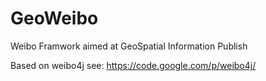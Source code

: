 GeoWeibo
========

Weibo Framwork aimed at GeoSpatial Information Publish

Based on weibo4j see:  https://code.google.com/p/weibo4j/

